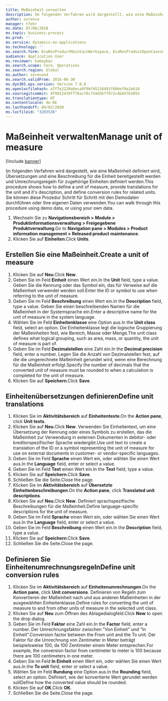 ```yaml
---
title: Maßeinheit verwalten
description: Im folgenden Verfahren wird dargestellt, wie eine Maßeinheit definiert wird, Übersetzungen und eine Beschreibung für die Einheit bereitgestellt werden und Umrechnungsregeln für zugehörige Einheiten definiert werden.
author: sorenva
manager: tfehr
ms.date: 07/08/2018
ms.topic: business-process
ms.prod: ''
ms.service: dynamics-ax-applications
ms.technology: ''
ms.search.form: EcoResProductMaintainWorkspace, EcoResProductOpenCasesFormPart, UnitOfMeasure, UnitOfMeasureReportingTranslation, UnitOfMeasureTranslation, UnitOfMeasureConversion, UnitOfMeasureConversionEditOrCreate, UnitOfMeasureLookup
audience: Application User
ms.reviewer: kamaybac
ms.search.scope: Core, Operations
ms.search.region: Global
ms.author: sorenand
ms.search.validFrom: 2016-06-30
ms.dyn365.ops.version: Version 7.0.0
ms.openlocfilehash: a7f7e2220a8eca9f9bf45216491f606ef0a2eb18
ms.sourcegitcommit: 4f9912439ff78acf0c754d5bff972c4b85763093
ms.translationtype: HT
ms.contentlocale: de-DE
ms.lasthandoff: 04/02/2020
ms.locfileid: "3203536"
---
```

# <a name="manage-unit-of-measure"></a><span data-ttu-id="b7125-103">Maßeinheit verwalten</span><span class="sxs-lookup"><span data-stu-id="b7125-103">Manage unit of measure</span></span>

[!include [banner](../../includes/banner.md)]

<span data-ttu-id="b7125-104">Im folgenden Verfahren wird dargestellt, wie eine Maßeinheit definiert wird, Übersetzungen und eine Beschreibung für die Einheit bereitgestellt werden und Umrechnungsregeln für zugehörige Einheiten definiert werden.</span><span class="sxs-lookup"><span data-stu-id="b7125-104">This procedure shows how to define a unit of measure, provide translations for the unit and it's description, and define conversion rules for related units.</span></span> <span data-ttu-id="b7125-105">Sie können diese Prozedur Schritt für Schritt mit den Demodaten durchführen oder Ihre eigenen Daten verwenden.</span><span class="sxs-lookup"><span data-stu-id="b7125-105">You can walk through this procedure using demo data, or using your own data.</span></span>

1. <span data-ttu-id="b7125-106">Wechseln Sie zu **Navigationsbereich > Module > Produktinformationsverwaltung > Freigegebene Produktverwaltung**.</span><span class="sxs-lookup"><span data-stu-id="b7125-106">Go to **Navigation pane > Modules > Product information management > Released product maintenance**.</span></span>
2. <span data-ttu-id="b7125-107">Klicken Sie auf **Einheiten**.</span><span class="sxs-lookup"><span data-stu-id="b7125-107">Click **Units**.</span></span>

## <a name="create-a-unit-of-measure"></a><span data-ttu-id="b7125-108">Erstellen Sie eine Maßeinheit.</span><span class="sxs-lookup"><span data-stu-id="b7125-108">Create a unit of measure</span></span>
1. <span data-ttu-id="b7125-109">Klicken Sie auf **Neu**.</span><span class="sxs-lookup"><span data-stu-id="b7125-109">Click **New**.</span></span>
2. <span data-ttu-id="b7125-110">Geben Sie im Feld **Einheit** einen Wert ein.</span><span class="sxs-lookup"><span data-stu-id="b7125-110">In the **Unit** field, type a value.</span></span> <span data-ttu-id="b7125-111">Geben Sie die Kennung oder das Symbol ein, das für Verweise auf die Maßeinheit verwendet werden soll.</span><span class="sxs-lookup"><span data-stu-id="b7125-111">Enter the ID or symbol to use when referring to the unit of measure.</span></span>  
3. <span data-ttu-id="b7125-112">Geben Sie im Feld **Beschreibung** einen Wert ein.</span><span class="sxs-lookup"><span data-stu-id="b7125-112">In the **Description** field, type a value.</span></span> <span data-ttu-id="b7125-113">Geben Sie einen beschreibenden Namen für die Maßeinheit in der Systemsprache ein.</span><span class="sxs-lookup"><span data-stu-id="b7125-113">Enter a descriptive name for the unit of measure in the system language.</span></span>  
4. <span data-ttu-id="b7125-114">Wählen Sie im Feld **Einheitenklasse** eine Option aus.</span><span class="sxs-lookup"><span data-stu-id="b7125-114">In the **Unit class** field, select an option.</span></span> <span data-ttu-id="b7125-115">Die Einheitenklasse legt die logische Gruppierung der Maßeinheiten fest, wie Bereich, Masse oder Menge.</span><span class="sxs-lookup"><span data-stu-id="b7125-115">The unit class defines what logical grouping, such as area, mass, or quantity, the unit of measure is part of.</span></span>  
5. <span data-ttu-id="b7125-116">Geben Sie im Feld **Dezimalstellen** eine Zahl ein.</span><span class="sxs-lookup"><span data-stu-id="b7125-116">In the **Decimal precision** field, enter a number.</span></span> <span data-ttu-id="b7125-117">Legen Sie die Anzahl von Dezimalstellen fest, auf die die umgerechnete Maßeinheit gerundet wird, wenn eine Berechnung für die Maßeinheit erfolgt.</span><span class="sxs-lookup"><span data-stu-id="b7125-117">Specify the number of decimals that the converted unit of measure must be rounded to when a calculation is completed for the unit of measure.</span></span>  
6. <span data-ttu-id="b7125-118">Klicken Sie auf **Speichern**.</span><span class="sxs-lookup"><span data-stu-id="b7125-118">Click **Save**.</span></span>

## <a name="define-unit-translations"></a><span data-ttu-id="b7125-119">Einheitenübersetzungen definieren</span><span class="sxs-lookup"><span data-stu-id="b7125-119">Define unit translations</span></span>
1. <span data-ttu-id="b7125-120">Klicken Sie im **Aktivitätsbereich** auf **Einheitentexte**.</span><span class="sxs-lookup"><span data-stu-id="b7125-120">On the **Action pane**, click **Unit texts**.</span></span>
2. <span data-ttu-id="b7125-121">Klicken Sie auf **Neu**.</span><span class="sxs-lookup"><span data-stu-id="b7125-121">Click **New**.</span></span> <span data-ttu-id="b7125-122">Verwenden Sie Einheitentext, um eine Übersetzung der Kennung oder eines Symbols zu erstellen, das die Maßeinheit zur Verwendung in externen Dokumenten in debitor- oder kreditorspezifischer Sprache wiedergibt.</span><span class="sxs-lookup"><span data-stu-id="b7125-122">Use unit text to create a translation of the ID or a symbol representing the unit of measure for use on external documents in customer- or vendor-specific languages.</span></span>  
3. <span data-ttu-id="b7125-123">Geben Sie im Feld **Sprache** einen Wert ein, oder wählen Sie einen Wert aus.</span><span class="sxs-lookup"><span data-stu-id="b7125-123">In the **Language** field, enter or select a value.</span></span>
4. <span data-ttu-id="b7125-124">Geben Sie im Feld **Text** einen Wert ein.</span><span class="sxs-lookup"><span data-stu-id="b7125-124">In the **Text** field, type a value.</span></span>
5. <span data-ttu-id="b7125-125">Klicken Sie auf **Speichern**.</span><span class="sxs-lookup"><span data-stu-id="b7125-125">Click **Save**.</span></span>
6. <span data-ttu-id="b7125-126">Schließen Sie die Seite.</span><span class="sxs-lookup"><span data-stu-id="b7125-126">Close the page.</span></span>
7. <span data-ttu-id="b7125-127">Klicken Sie im **Aktivitätsbereich** auf **Übersetzte Einheitenbeschreibungen**.</span><span class="sxs-lookup"><span data-stu-id="b7125-127">On the **Action pane**, click **Translated unit descriptions**.</span></span>
8. <span data-ttu-id="b7125-128">Klicken Sie auf **Neu**.</span><span class="sxs-lookup"><span data-stu-id="b7125-128">Click **New**.</span></span> <span data-ttu-id="b7125-129">Definiert sprachspezifische Beschreibungen für die Maßeinheit.</span><span class="sxs-lookup"><span data-stu-id="b7125-129">Define language-specific descriptions for the unit of measure.</span></span>  
9. <span data-ttu-id="b7125-130">Geben Sie im Feld **Sprache** einen Wert ein, oder wählen Sie einen Wert aus.</span><span class="sxs-lookup"><span data-stu-id="b7125-130">In the **Language** field, enter or select a value.</span></span>
10. <span data-ttu-id="b7125-131">Geben Sie im Feld **Beschreibung** einen Wert ein.</span><span class="sxs-lookup"><span data-stu-id="b7125-131">In the **Description** field, type a value.</span></span>
11. <span data-ttu-id="b7125-132">Klicken Sie auf **Speichern**.</span><span class="sxs-lookup"><span data-stu-id="b7125-132">Click **Save**.</span></span>
12. <span data-ttu-id="b7125-133">Schließen Sie die Seite.</span><span class="sxs-lookup"><span data-stu-id="b7125-133">Close the page.</span></span>

## <a name="define-unit-conversion-rules"></a><span data-ttu-id="b7125-134">Definieren Sie Einheitenumrechnungsregeln</span><span class="sxs-lookup"><span data-stu-id="b7125-134">Define unit conversion rules</span></span>
1. <span data-ttu-id="b7125-135">Klicken Sie im **Aktivitätsbereich** auf **Einheitenumrechnungen**.</span><span class="sxs-lookup"><span data-stu-id="b7125-135">On the **Action pane**, click **Unit conversions**.</span></span> <span data-ttu-id="b7125-136">Definieren von Regeln zum Konvertieren der Maßeinheit nach und aus anderen Maßeinheiten in der ausgewählten Einheitenklasse.</span><span class="sxs-lookup"><span data-stu-id="b7125-136">Define rules for converting the unit of measure to and from other units of measure in the selected unit class.</span></span>  
2. <span data-ttu-id="b7125-137">Klicken Sie auf **Neu** zum Öffnen des Ablagedialogfeld.</span><span class="sxs-lookup"><span data-stu-id="b7125-137">Click **New** to open the drop dialog.</span></span>
3. <span data-ttu-id="b7125-138">Geben Sie im Feld **Faktor** eine Zahl ein.</span><span class="sxs-lookup"><span data-stu-id="b7125-138">In the **Factor** field, enter a number.</span></span> <span data-ttu-id="b7125-139">Der Umrechnungsfaktor zwischen "Von Einheit" und "In Einheit".</span><span class="sxs-lookup"><span data-stu-id="b7125-139">Conversion factor between the From unit and the To unit.</span></span> <span data-ttu-id="b7125-140">Der Faktor für die Umrechnung von Zentimeter in Meter beträgt beispielsweise 100, da 100 Zentimeter einem Meter entsprechen.</span><span class="sxs-lookup"><span data-stu-id="b7125-140">For example, the conversion factor from centimeter to meter is 100 because there are 100 centimeters in one meter.</span></span>  
4. <span data-ttu-id="b7125-141">Geben Sie im Feld **In Einheit** einen Wert ein, oder wählen Sie einen Wert aus.</span><span class="sxs-lookup"><span data-stu-id="b7125-141">In the **To unit** field, enter or select a value.</span></span>
5. <span data-ttu-id="b7125-142">Wählen Sie im Feld **Rundung** eine Option aus.</span><span class="sxs-lookup"><span data-stu-id="b7125-142">In the **Rounding** field, select an option.</span></span> <span data-ttu-id="b7125-143">Definiert, wie der konvertierte Wert gerundet werden soll</span><span class="sxs-lookup"><span data-stu-id="b7125-143">Define how the converted value should be rounded.</span></span>  
6. <span data-ttu-id="b7125-144">Klicken Sie auf **OK**.</span><span class="sxs-lookup"><span data-stu-id="b7125-144">Click **OK**.</span></span>
7. <span data-ttu-id="b7125-145">Schließen Sie die Seite.</span><span class="sxs-lookup"><span data-stu-id="b7125-145">Close the page.</span></span>

